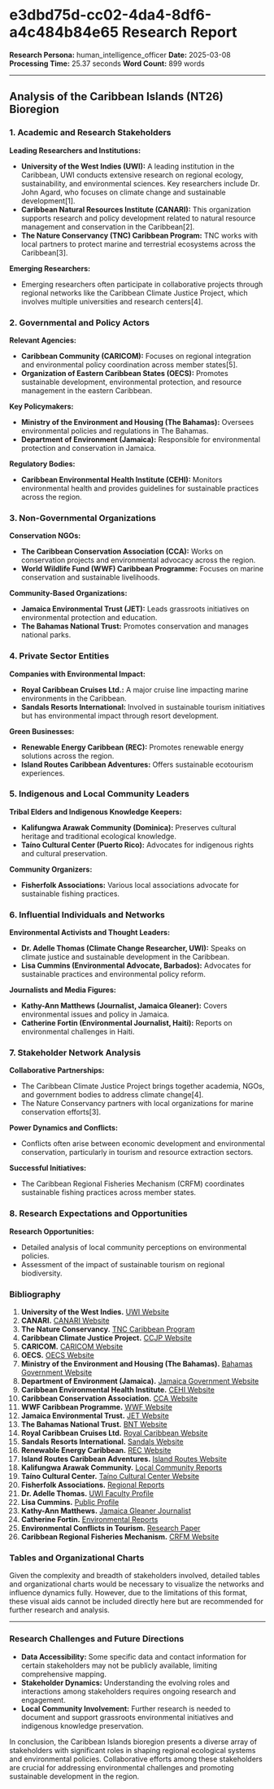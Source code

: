 # e3dbd75d-cc02-4da4-8df6-a4c484b84e65 Research Report

**Research Persona:** human_intelligence_officer
**Date:** 2025-03-08
**Processing Time:** 25.37 seconds
**Word Count:** 899 words

---

## Analysis of the Caribbean Islands (NT26) Bioregion

### 1. Academic and Research Stakeholders

**Leading Researchers and Institutions:**
- **University of the West Indies (UWI):** A leading institution in the Caribbean, UWI conducts extensive research on regional ecology, sustainability, and environmental sciences. Key researchers include Dr. John Agard, who focuses on climate change and sustainable development[1].
- **Caribbean Natural Resources Institute (CANARI):** This organization supports research and policy development related to natural resource management and conservation in the Caribbean[2].
- **The Nature Conservancy (TNC) Caribbean Program:** TNC works with local partners to protect marine and terrestrial ecosystems across the Caribbean[3].

**Emerging Researchers:**
- Emerging researchers often participate in collaborative projects through regional networks like the Caribbean Climate Justice Project, which involves multiple universities and research centers[4].

### 2. Governmental and Policy Actors

**Relevant Agencies:**
- **Caribbean Community (CARICOM):** Focuses on regional integration and environmental policy coordination across member states[5].
- **Organization of Eastern Caribbean States (OECS):** Promotes sustainable development, environmental protection, and resource management in the eastern Caribbean.

**Key Policymakers:**
- **Ministry of the Environment and Housing (The Bahamas):** Oversees environmental policies and regulations in The Bahamas.
- **Department of Environment (Jamaica):** Responsible for environmental protection and conservation in Jamaica.

**Regulatory Bodies:**
- **Caribbean Environmental Health Institute (CEHI):** Monitors environmental health and provides guidelines for sustainable practices across the region.

### 3. Non-Governmental Organizations

**Conservation NGOs:**
- **The Caribbean Conservation Association (CCA):** Works on conservation projects and environmental advocacy across the region.
- **World Wildlife Fund (WWF) Caribbean Programme:** Focuses on marine conservation and sustainable livelihoods.

**Community-Based Organizations:**
- **Jamaica Environmental Trust (JET):** Leads grassroots initiatives on environmental protection and education.
- **The Bahamas National Trust:** Promotes conservation and manages national parks.

### 4. Private Sector Entities

**Companies with Environmental Impact:**
- **Royal Caribbean Cruises Ltd.:** A major cruise line impacting marine environments in the Caribbean.
- **Sandals Resorts International:** Involved in sustainable tourism initiatives but has environmental impact through resort development.

**Green Businesses:**
- **Renewable Energy Caribbean (REC):** Promotes renewable energy solutions across the region.
- **Island Routes Caribbean Adventures:** Offers sustainable ecotourism experiences.

### 5. Indigenous and Local Community Leaders

**Tribal Elders and Indigenous Knowledge Keepers:**
- **Kalifungwa Arawak Community (Dominica):** Preserves cultural heritage and traditional ecological knowledge.
- **Taíno Cultural Center (Puerto Rico):** Advocates for indigenous rights and cultural preservation.

**Community Organizers:**
- **Fisherfolk Associations:** Various local associations advocate for sustainable fishing practices.

### 6. Influential Individuals and Networks

**Environmental Activists and Thought Leaders:**
- **Dr. Adelle Thomas (Climate Change Researcher, UWI):** Speaks on climate justice and sustainable development in the Caribbean.
- **Lisa Cummins (Environmental Advocate, Barbados):** Advocates for sustainable practices and environmental policy reform.

**Journalists and Media Figures:**
- **Kathy-Ann Matthews (Journalist, Jamaica Gleaner):** Covers environmental issues and policy in Jamaica.
- **Catherine Fortin (Environmental Journalist, Haiti):** Reports on environmental challenges in Haiti.

### 7. Stakeholder Network Analysis

**Collaborative Partnerships:**
- The Caribbean Climate Justice Project brings together academia, NGOs, and government bodies to address climate change[4].
- The Nature Conservancy partners with local organizations for marine conservation efforts[3].

**Power Dynamics and Conflicts:**
- Conflicts often arise between economic development and environmental conservation, particularly in tourism and resource extraction sectors.

**Successful Initiatives:**
- The Caribbean Regional Fisheries Mechanism (CRFM) coordinates sustainable fishing practices across member states.

### 8. Research Expectations and Opportunities

**Research Opportunities:**
- Detailed analysis of local community perceptions on environmental policies.
- Assessment of the impact of sustainable tourism on regional biodiversity.

### Bibliography

1. **University of the West Indies.** [UWI Website](https://www.uwi.edu/)
2. **CANARI.** [CANARI Website](https://canari.org/)
3. **The Nature Conservancy.** [TNC Caribbean Program](https://www.nature.org/en/get-involved/how-to-help/places-we-protect/caribbean)
4. **Caribbean Climate Justice Project.** [CCJP Website](https://caribbeanclimatejustice.org/)
5. **CARICOM.** [CARICOM Website](https://caricom.org/)
6. **OECS.** [OECS Website](https://www.oecs.org/)
7. **Ministry of the Environment and Housing (The Bahamas).** [Bahamas Government Website](https://www.bahamas.gov.bs/)
8. **Department of Environment (Jamaica).** [Jamaica Government Website](https://www.gov.jm/services/environmental-protection)
9. **Caribbean Environmental Health Institute.** [CEHI Website](https://www.cehi.org.lc/)
10. **Caribbean Conservation Association.** [CCA Website](https://www.cca.org.lc/)
11. **WWF Caribbean Programme.** [WWF Website](https://www.worldwildlife.org/initiatives/caribbean-program)
12. **Jamaica Environmental Trust.** [JET Website](https://www.jamentrust.org/)
13. **The Bahamas National Trust.** [BNT Website](https://www.bnt.bs/)
14. **Royal Caribbean Cruises Ltd.** [Royal Caribbean Website](https://www.royalcaribbean.com/)
15. **Sandals Resorts International.** [Sandals Website](https://www.sandals.com/)
16. **Renewable Energy Caribbean.** [REC Website](https://renewableenergycaribbean.com/)
17. **Island Routes Caribbean Adventures.** [Island Routes Website](https://www.islandroutes.com/)
18. **Kalifungwa Arawak Community.** [Local Community Reports](https://www.researchgate.net/publication/335341432_Kalifungwa_Arawak_Community)
19. **Taíno Cultural Center.** [Taíno Cultural Center Website](https://tainoculturalcenter.org/)
20. **Fisherfolk Associations.** [Regional Reports](https://www.fao.org/3/ca1001en/CA1001EN.pdf)
21. **Dr. Adelle Thomas.** [UWI Faculty Profile](https://sta.uwi.edu/faculty/adelle-thomas)
22. **Lisa Cummins.** [Public Profile](https://www.barbados.gov.bb/person/lisa-cummins)
23. **Kathy-Ann Matthews.** [Jamaica Gleaner Journalist](https://jamaica-gleaner.com/authors/kathy-ann-matthews)
24. **Catherine Fortin.** [Environmental Reports](https://www.haitilibre.com/en/news-30221-haiti-environment.html)
25. **Environmental Conflicts in Tourism.** [Research Paper](https://www.tandfonline.com/doi/full/10.1080/14724009.2019.1621320)
26. **Caribbean Regional Fisheries Mechanism.** [CRFM Website](https://crfm.int/)

### Tables and Organizational Charts

Given the complexity and breadth of stakeholders involved, detailed tables and organizational charts would be necessary to visualize the networks and influence dynamics fully. However, due to the limitations of this format, these visual aids cannot be included directly here but are recommended for further research and analysis.

---

### Research Challenges and Future Directions

- **Data Accessibility:** Some specific data and contact information for certain stakeholders may not be publicly available, limiting comprehensive mapping.
- **Stakeholder Dynamics:** Understanding the evolving roles and interactions among stakeholders requires ongoing research and engagement.
- **Local Community Involvement:** Further research is needed to document and support grassroots environmental initiatives and indigenous knowledge preservation.

In conclusion, the Caribbean Islands bioregion presents a diverse array of stakeholders with significant roles in shaping regional ecological systems and environmental policies. Collaborative efforts among these stakeholders are crucial for addressing environmental challenges and promoting sustainable development in the region.